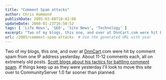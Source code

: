 ```yaml
---
title: "Comment Spam attacks"
author: Chris Hammond
publishDate: 2005-03-08T10:42:00
updateDate: 2008-01-23T16:50:52
tags: [ 'Life News', 'SEO', 'Site News', 'Technology' ]
excerpt: "Two of my blogs, this one, and over at DnnCart.com were hit by comment spam from one IP address yesterday. About 11-12 comments each, all on extremely old posts. Scott blogs about his tactics for battling comment spam. If things keep up as they were yesterday I'll look to move this site over to CommunityServer 1.0 far sooner than..."
url: /2005/comment-spam-attacks  # Use the generated URL with year
---
```

Two of my blogs, this one, and over at <A href="https://www.dnncart.com/blogs/christoc/"><a title="DnnCart.com" href="https://www.dnncart.com/" target="_blank">DnnCart</a>.com</A> were hit by comment spam from one IP address yesterday. About 11-12 comments each, all on extremely old posts. <A href="https://scottonwriting.net/sowblog/posts/3361.aspx">Scott blogs about his tactics for battling comment spam</A>. If things keep up as they were yesterday I'll look to move this site over to CommunityServer 1.0 far sooner than planned.
